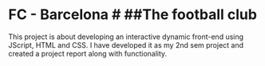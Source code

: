 # FC - Barcelona # ##The football club ##

This project is about developing an interactive dynamic front-end using JScript, HTML and CSS.
I have developed it as my 2nd sem project and created a project report along with functionality.